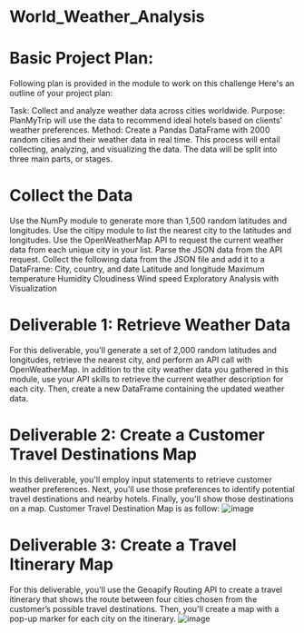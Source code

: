 # World_Weather_Analysis


# Basic Project Plan:
Following plan is provided in the module to work on this challenge
Here's an outline of your project plan:

Task: Collect and analyze weather data across cities worldwide.
Purpose: PlanMyTrip will use the data to recommend ideal hotels based on clients' weather preferences.
Method: Create a Pandas DataFrame with 2000 random cities and their weather data in real time. This process will entail collecting, analyzing, and visualizing the data.
The data will be split into three main parts, or stages.

# Collect the Data

Use the NumPy module to generate more than 1,500 random latitudes and longitudes.
Use the citipy module to list the nearest city to the latitudes and longitudes.
Use the OpenWeatherMap API to request the current weather data from each unique city in your list.
Parse the JSON data from the API request.
Collect the following data from the JSON file and add it to a DataFrame:
City, country, and date
Latitude and longitude
Maximum temperature
Humidity
Cloudiness
Wind speed
Exploratory Analysis with Visualization


# Deliverable 1: Retrieve Weather Data
For this deliverable, you'll generate a set of 2,000 random latitudes and longitudes, retrieve the nearest city, and perform an API call with OpenWeatherMap. In addition to the city weather data you gathered in this module, use your API skills to retrieve the current weather description for each city. Then, create a new DataFrame containing the updated weather data.
# Deliverable 2: Create a Customer Travel Destinations Map
In this deliverable, you'll employ input statements to retrieve customer weather preferences. Next, you'll use those preferences to identify potential travel destinations and nearby hotels. Finally, you'll show those destinations on a map. Customer Travel Destination Map is as follow:
![image](https://user-images.githubusercontent.com/112978144/213019733-cfc2997c-28a1-481a-b4e0-0daa5b9749b5.png)
# Deliverable 3: Create a Travel Itinerary Map
For this deliverable, you'll use the Geoapify Routing API to create a travel itinerary that shows the route between four cities chosen from the customer’s possible travel destinations. Then, you'll create a map with a pop-up marker for each city on the itinerary.
![image](https://user-images.githubusercontent.com/112978144/213020262-1a3dbb1b-ab71-40dd-b7a2-bace6097ead8.png)
